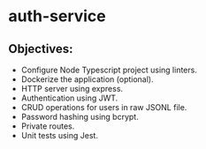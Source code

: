 # auth-service

## Objectives:
- Configure Node Typescript project using linters.
- Dockerize the application (optional).
- HTTP server using express.
- Authentication using JWT.
- CRUD operations for users in raw JSONL file.
- Password hashing using bcrypt.
- Private routes.
- Unit tests using Jest.


